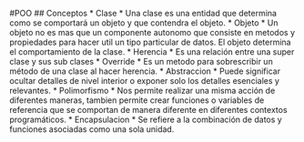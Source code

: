 #POO
	## Conceptos
		* Clase
			* Una clase es una entidad que determina como se comportará un objeto y que contendra el objeto.
		* Objeto
			* Un objeto no es mas que un componente autonomo que consiste en metodos y propiedades para hacer util un tipo particular de datos. El objeto determina el comportamiento de la clase. 
		* Herencia
			* Es una relación entre una super clase y sus sub clases
		* Override
			* Es un metodo para sobrescribir un método de una clase al hacer herencia.
		* Abstraccion
			*  Puede significar ocultar detalles de nivel interior o exponer solo los detalles esenciales y relevantes.
		* Polimorfismo
			* Nos permite realizar una misma acción de diferentes maneras, tambien permite crear funciones o variables de referencia 
				que se comportan de manera diferente en diferentes contextos programáticos.
		* Encapsulacion
			* Se refiere a la combinación de datos y funciones asociadas como una sola unidad.
